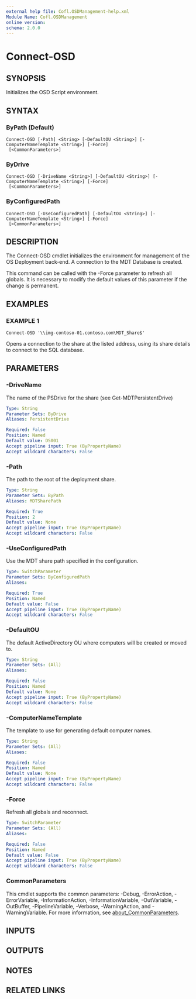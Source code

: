 ```yaml
---
external help file: Cofl.OSDManagement-help.xml
Module Name: Cofl.OSDManagement
online version:
schema: 2.0.0
---
```


# Connect-OSD

## SYNOPSIS
Initializes the OSD Script environment.

## SYNTAX

### ByPath (Default)
```
Connect-OSD [-Path] <String> [-DefaultOU <String>] [-ComputerNameTemplate <String>] [-Force]
 [<CommonParameters>]
```

### ByDrive
```
Connect-OSD [-DriveName <String>] [-DefaultOU <String>] [-ComputerNameTemplate <String>] [-Force]
 [<CommonParameters>]
```

### ByConfiguredPath
```
Connect-OSD [-UseConfiguredPath] [-DefaultOU <String>] [-ComputerNameTemplate <String>] [-Force]
 [<CommonParameters>]
```

## DESCRIPTION
The Connect-OSD cmdlet initializes the environment for management of the OS Deployment back-end.
A connection to the MDT Database is created.

This command can be called with the -Force parameter to refresh all globals.
It is necessary to modify the default values of this parameter if the change is permanent.

## EXAMPLES

### EXAMPLE 1
```
Connect-OSD '\\img-contoso-01.contoso.com\MDT_Share$'
```

Opens a connection to the share at the listed address, using its share details to connect to the SQL database.

## PARAMETERS

### -DriveName
The name of the PSDrive for the share (see Get-MDTPersistentDrive)

```yaml
Type: String
Parameter Sets: ByDrive
Aliases: PersistentDrive

Required: False
Position: Named
Default value: DS001
Accept pipeline input: True (ByPropertyName)
Accept wildcard characters: False
```

### -Path
The path to the root of the deployment share.

```yaml
Type: String
Parameter Sets: ByPath
Aliases: MDTSharePath

Required: True
Position: 2
Default value: None
Accept pipeline input: True (ByPropertyName)
Accept wildcard characters: False
```

### -UseConfiguredPath
Use the MDT share path specified in the configuration.

```yaml
Type: SwitchParameter
Parameter Sets: ByConfiguredPath
Aliases:

Required: True
Position: Named
Default value: False
Accept pipeline input: True (ByPropertyName)
Accept wildcard characters: False
```

### -DefaultOU
The default ActiveDirectory OU where computers will be created or moved to.

```yaml
Type: String
Parameter Sets: (All)
Aliases:

Required: False
Position: Named
Default value: None
Accept pipeline input: True (ByPropertyName)
Accept wildcard characters: False
```

### -ComputerNameTemplate
The template to use for generating default computer names.

```yaml
Type: String
Parameter Sets: (All)
Aliases:

Required: False
Position: Named
Default value: None
Accept pipeline input: True (ByPropertyName)
Accept wildcard characters: False
```

### -Force
Refresh all globals and reconnect.

```yaml
Type: SwitchParameter
Parameter Sets: (All)
Aliases:

Required: False
Position: Named
Default value: False
Accept pipeline input: True (ByPropertyName)
Accept wildcard characters: False
```

### CommonParameters
This cmdlet supports the common parameters: -Debug, -ErrorAction, -ErrorVariable, -InformationAction, -InformationVariable, -OutVariable, -OutBuffer, -PipelineVariable, -Verbose, -WarningAction, and -WarningVariable. For more information, see [about_CommonParameters](http://go.microsoft.com/fwlink/?LinkID=113216).

## INPUTS

## OUTPUTS

## NOTES

## RELATED LINKS

